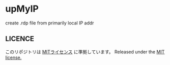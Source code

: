 # upMyIP
 create .rdp file from primarily local IP addr

## LICENCE
このリポジトリは [MITライセンス](./LICENSE) に準拠しています。
Released under the [MIT license.](./LICENSE)

